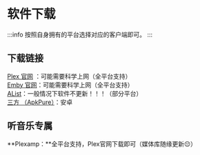 # 软件下载
:::info
按照自身拥有的平台选择对应的客户端即可。
:::
## 下载链接
[Plex 官网](https://www.plex.tv/media-server-downloads) ：可能需要科学上网（全平台支持）  
[Emby 官网](https://emby.media/download.html)：可能需要科学上网（全平台支持）  
[AList](https://alist.taikong.co/)：一般情况下软件不更新！！！（部分平台）  
[三方 （ApkPure）](https://apkpure.com/cn/)：安卓 
## 听音乐专属
**Plexamp：**全平台支持，Plex官网下载即可（媒体库随缘更新😔）
